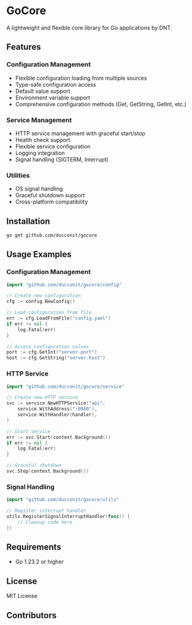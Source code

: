 # GoCore

A lightweight and flexible core library for Go applications by DNT.

## Features

### Configuration Management
- Flexible configuration loading from multiple sources
- Type-safe configuration access
- Default value support
- Environment variable support
- Comprehensive configuration methods (Get, GetString, GetInt, etc.)

### Service Management
- HTTP service management with graceful start/stop
- Health check support
- Flexible service configuration
- Logging integration
- Signal handling (SIGTERM, Interrupt)

### Utilities
- OS signal handling
- Graceful shutdown support
- Cross-platform compatibility

## Installation

```bash
go get github.com/ducconit/gocore
```

## Usage Examples

### Configuration Management
```go
import "github.com/ducconit/gocore/config"

// Create new configuration
cfg := config.NewConfig()

// Load configuration from file
err := cfg.LoadFromFile("config.yaml")
if err != nil {
    log.Fatal(err)
}

// Access configuration values
port := cfg.GetInt("server.port")
host := cfg.GetString("server.host")
```

### HTTP Service
```go
import "github.com/ducconit/gocore/service"

// Create new HTTP service
svc := service.NewHTTPService("api",
    service.WithAddress(":8080"),
    service.WithHandler(handler),
)

// Start service
err := svc.Start(context.Background())
if err != nil {
    log.Fatal(err)
}

// Graceful shutdown
svc.Stop(context.Background())
```

### Signal Handling
```go
import "github.com/ducconit/gocore/utils"

// Register interrupt handler
utils.RegisterSignalInterruptHandler(func() {
    // Cleanup code here
})
```

## Requirements
- Go 1.23.2 or higher

## License
MIT License

## Contributors

<!-- readme: contributors -start -->
<!-- readme: contributors -end -->
